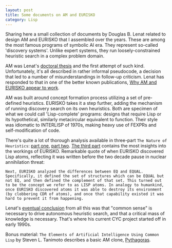```yaml
---
layout: post
title: Some documents on AM and EURISKO
category: Lisp
---
```


Sharing here a small collection of documents by Douglas B. Lenat related to design AM and EURISKO that I assembled over the years. These are among the most famous programs of symbolic AI era. They represent so-called 'discovery systems'. Unlike expert systems, they run loosely-constrained heuristic search in a complex problem domain.

AM was Lenat's [doctoral thesis](docs/am-eurisko/a155378.pdf) and the first attempt of such kind. Unfortunately, it's all described in rather informal pseudocode, a decision that led to a number of misunderstandings in follow-up criticism. Lenat has responded to that in one of the better known publications, [Why AM and EURISKO appear to work](docs/am-eurisko/Why_AM_and_EURISKO_Appear_to_Work.pdf).

AM was built around concept formation process utilizing a set of pre-defined heuristics. EURISKO takes it a step further, adding the mechanism of running discovery search on its own heuristics. Both are specimen of what we could call 'Lisp-complete' programs: designs that require Lisp or its hypothetical, similarly metacircular equivalent to function. Their style was idiomatic to INTERLISP of 1970s, making heavy use of FEXPRs and self-modification of code.

There's quite a lot of thorough analysis available in three-part `The Nature of Heuristics`: [part one](docs/am-eurisko/Heuristics_I.pdf), [part two](docs/am-eurisko/Heuristics_II.pdf).  [The third part](docs/am-eurisko/Eurisko_Heuristics_III.pdf) contains the most insights into the workings of EURISKO. Remarkable quote of when EURISKO discovered Lisp atoms, reflecting it was written before the two decade pause in nuclear annihilation threat:

`Next, EURISKO analyzed the differences between EQ and EQUAL. Specifically, it defined the set of structures which can be EQUAL but not EQ, and then defined the complement of that set. This turned out to be the concept we refer to as LISP atoms. In analogy to humankind, once EURISKO discovered atoms it was able to destroy its environment (by clobbering CDR of atoms), and once that capability existed it was hard to prevent it from happening.`

Lenat's [eventual conclusion](docs/am-eurisko/On_the_thresholds_of_knowledge.pdf) from all this was that "common sense" is necessary to drive autonomous heuristic search, and that a critical mass of knowledge is necessary. That's where his current CYC project started off in early 1990s.

Bonus material: `The Elements of Artificial Intelligence Using Common Lisp` by Steven L. Tanimoto describes a basic AM clone, [Pythagoras](http://web.cecs.pdx.edu/~mperkows/CLASS_ROBOTICS/LISP/tanimoto/PYTHAG.CL). 
